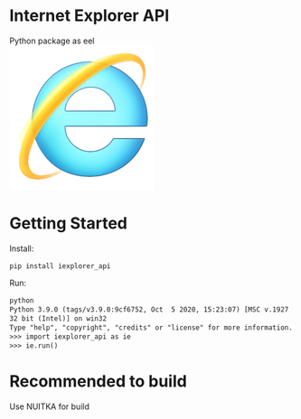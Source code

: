 # Internet Explorer API
Python package as eel<br />
![Screenshot](https://github.com/Pixelsuft/iexplorer-api/blob/main/iexplorer.png?raw=true)
# Getting Started
Install:
```
pip install iexplorer_api
```
Run:
```
python
Python 3.9.0 (tags/v3.9.0:9cf6752, Oct  5 2020, 15:23:07) [MSC v.1927 32 bit (Intel)] on win32
Type "help", "copyright", "credits" or "license" for more information.
>>> import iexplorer_api as ie
>>> ie.run()
```
# Recommended to build
Use NUITKA for build
